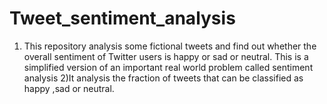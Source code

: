 # Tweet_sentiment_analysis
1) This repository analysis some fictional tweets and find out whether the overall sentiment of Twitter users is happy or sad or neutral. This is a simplified version of an important real world problem called sentiment analysis
2)It analysis the fraction of tweets that can be classified as happy ,sad or neutral.
